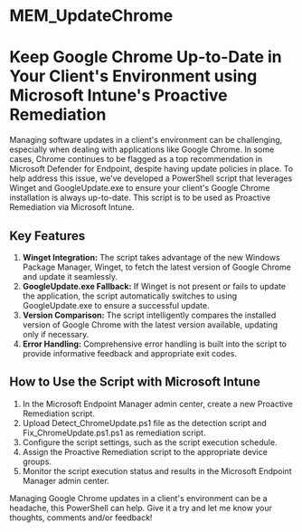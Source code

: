 # MEM_UpdateChrome
<h1>Keep Google Chrome Up-to-Date in Your Client's Environment using Microsoft Intune's Proactive Remediation</h1>

<p>Managing software updates in a client's environment can be challenging, especially when dealing with applications like Google Chrome. In some cases, Chrome continues to be flagged as a top recommendation in Microsoft Defender for Endpoint, despite having update policies in place. To help address this issue, we've developed a PowerShell script that leverages Winget and GoogleUpdate.exe to ensure your client's Google Chrome installation is always up-to-date. This script is to be used as Proactive Remediation via Microsoft Intune.</p>

<h2>Key Features</h2>
    <ol>
        <li><b>Winget Integration:</b> The script takes advantage of the new Windows Package Manager, Winget, to fetch the latest version of Google Chrome and update it seamlessly.</li>
        <li><b>GoogleUpdate.exe Fallback:</b> If Winget is not present or fails to update the application, the script automatically switches to using GoogleUpdate.exe to ensure a successful update.</li>
        <li><b>Version Comparison:</b> The script intelligently compares the installed version of Google Chrome with the latest version available, updating only if necessary.</li>
        <li><b>Error Handling:</b> Comprehensive error handling is built into the script to provide informative feedback and appropriate exit codes.</li>
    </ol>
    
 <h2>How to Use the Script with Microsoft Intune</h2>
    <ol>
        <li>In the Microsoft Endpoint Manager admin center, create a new Proactive Remediation script.</li>
        <li>Upload Detect_ChromeUpdate.ps1 file as the detection script and Fix_ChromeUpdate.ps1.ps1 as remediation script.</li>
        <li>Configure the script settings, such as the script execution schedule.</li>
        <li>Assign the Proactive Remediation script to the appropriate device groups.</li>
        <li>Monitor the script execution status and results in the Microsoft Endpoint Manager admin center.</li>
    </ol>
    
<p>Managing Google Chrome updates in a client's environment can be a headache, this PowerShell can help. Give it a try and let me know your thoughts, comments and/or feedback!</p>



